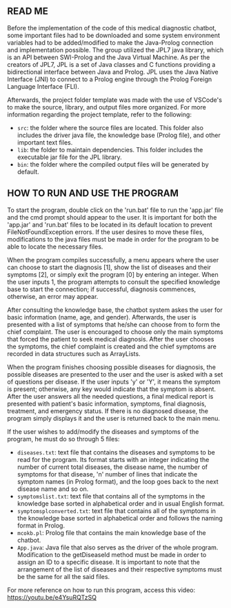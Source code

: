 ## READ ME

Before the implementation of the code of this medical diagnostic chatbot, some important files had to be downloaded and some system environment variables had to be added/modified to make the Java-Prolog connection and implementation possible. The group utilized the JPL7 java library, which is an API between SWI-Prolog and the Java Virtual Machine. As per the creators of JPL7, JPL is a set of Java classes and C functions providing a bidirectional interface between Java and Prolog. JPL uses the Java Native Interface (JNI) to connect to a Prolog engine through the Prolog Foreign Language Interface (FLI).

Afterwards, the project folder template was made with the use of VSCode's to make the source, library, and output files more organized. For more information regarding the project template, refer to the following:

- `src`: the folder where the source files are located. This folder also includes the driver java file, the knowledge base (Prolog file), and other important text files.
- `lib`: the folder to maintain dependencies. This folder includes the executable jar file for the JPL library.
- `bin`: the folder where the compiled output files will be generated by default.



## HOW TO RUN AND USE THE PROGRAM

To start the program, double click on the 'run.bat' file to run the 'app.jar' file and the cmd prompt should appear to the user. It is important for both the 'app.jar' and 'run.bat' files to be located in its default location to prevent FileNotFoundException errors. If the user desires to move these files, modifications to the java files must be made in order for the program to be able to locate the necessary files.

When the program compiles successfully, a menu appears where the user can choose to start the diagnosis [1], show the list of diseases and their symptoms [2], or simply exit the program [0] by entering an integer. When the user inputs 1, the program attempts to consult the specified knowledge base to start the connection; if successful, diagnosis commences, otherwise, an error may appear.

After consulting the knowledge base, the chatbot system askes the user for basic information (name, age, and gender). Afterwards, the user is presented with a list of symptoms that he/she can choose from to form the chief complaint. The user is encouraged to choose only the main symptoms that forced the patient to seek medical diagnosis. After the user chooses the symptoms, the chief complaint is created and the chief symptoms are recorded in data structures such as ArrayLists.

When the program finishes choosing possible diseases for diagnosis, the possible diseases are presented to the user and the user is asked with a set of questions per disease. If the user inputs 'y' or 'Y', it means the symptom is present; otherwise, any key would indicate that the symptom is absent. After the user answers all the needed questions, a final medical report is presented with patient's basic information, symptoms, final diagnosis, treatment, and emergency status. If there is no diagnosed disease, the program simply displays it and the user is returned back to the main menu.

If the user wishes to add/modify the diseases and symptoms of the program, he must do so through 5 files:

- `diseases.txt`: text file that contains the diseases and symptoms to be read for the program. Its format starts with an integer indicating the number of current total diseases, the disease name, the number of symptoms for that disease, 'n' number of lines that indicate the symptom names (in Prolog format), and the loop goes back to the next disease name and so on.
- `symptomslist.txt`: text file that contains all of the symptoms in the knowledge base sorted in alphabetical order and in usual English format.
- `symptomsplconverted.txt`: text file that contains all of the symptoms in the knowledge base sorted in alphabetical order and follows the naming format in Prolog.
- `mcokb.pl`: Prolog file that contains the main knowledge base of the chatbot.
- `App.java`: Java file that also serves as the driver of the whole program. Modification to the getDiseaseId method must be made in order to assign an ID to a specific disease. It is important to note that the arrangement of the list of diseases and their respective symptoms must be the same for all the said files.

For more reference on how to run this program, access this video: https://youtu.be/e4YsuRQTzSQ
